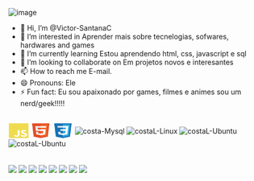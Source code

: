 
![image](https://github.com/user-attachments/assets/406288c8-da96-4ecc-9cbd-5f89d319a15b)

- 👋 Hi, I’m @Victor-SantanaC
- 👀 I’m interested in Aprender mais sobre tecnelogias, sofwares, hardwares and games
- 🌱 I’m currently learning Estou aprendendo html, css, javascript e sql
- 💞️ I’m looking to collaborate on Em projetos novos e interesantes 
- 📫 How to reach me E-mail.
- 😄 Pronouns: Ele
- ⚡ Fun fact: Eu sou apaixonado por games, filmes e animes sou um nerd/geek!!!!!

<div style="display: inline_block"><br>
  <img align="center" alt="costa-Js" height="30" width="40" src="https://raw.githubusercontent.com/devicons/devicon/master/icons/javascript/javascript-plain.svg">
  <img align="center" alt="costa-HTML" height="30" width="40" src="https://raw.githubusercontent.com/devicons/devicon/master/icons/html5/html5-original.svg">
  <img align="center" alt="costa-CSS" height="30" width="40" src="https://raw.githubusercontent.com/devicons/devicon/master/icons/css3/css3-original.svg">
  <img align="center" alt="costa-Mysql" height="30" width="100" src="https://img.shields.io/badge/MySQL-005C84?style=for-the-badge&logo=mysql&logoColor=white">
  <img align="center" alt="costaL-Linux" height="30" width="100" src="https://img.shields.io/badge/Linux-FCC624?style=for-the-badge&logo=linux&logoColor=black">
  <img align="center" alt="costaL-Ubuntu" height="30" width="100" src="https://img.shields.io/badge/Ubuntu-E95420?style=for-the-badge&logo=ubuntu&logoColor=white">
  <img align="center" alt="costaL-Ubuntu" height="30" width="100" src="https://img.shields.io/badge/Windows-0078D6?style=for-the-badge&logo=windows&logoColor=white">
</div>
<br><br>

  <div>
  <a href="https://instagram.com/dumb.victor" target="_blank"><img src="https://img.shields.io/badge/-Instagram-%23E4405F?style=for-the-badge&logo=instagram&logoColor=white" target="_blank"></a>
  <a href = "mailto:victorsantana.costa10@gmail.com"><img src="https://img.shields.io/badge/-Gmail-%23333?style=for-the-badge&logo=gmail&logoColor=white" target="_blank"></a>
  <a href="https://www.linkedin.com/in/victor-santana-123872260" target="_blank"><img src="https://img.shields.io/badge/-LinkedIn-%230077B5?style=for-the-badge&logo=linkedin&logoColor=white" target="_blank"></a> 
  <a href="https://open.spotify.com/user/victorsantana.costa10?si=c0527a38dd1a4f5a" target="_blank"><img src="https://img.shields.io/badge/Spotify-1ED760?&style=for-the-badge&logo=spotify&logoColor=white" target="_blank"></a>
  <img src="https://img.shields.io/badge/Battle.net-000?style=for-the-badge&logo=battle.net&logoColor=148EFF" target="_blank"></a>
  <img src="https://img.shields.io/badge/Epic%20Games-313131?style=for-the-badge&logo=Epic%20Games&logoColor=white" target="_blank"></a>
  <a href="https://steamcommunity.com/id/MamacoDuro/" target="_blank"><img src="https://img.shields.io/badge/Steam-000000?style=for-the-badge&logo=steam&logoColor=white" target="_blank"></a>
  <img src="https://img.shields.io/badge/Riot_Games-D32936?style=for-the-badge&logo=riot-games&logoColor=white" target="_blank"></a>
</div>
